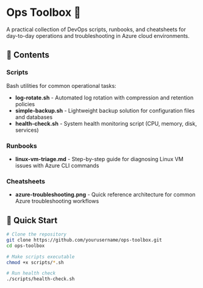 # Ops Toolbox 🔧

A practical collection of DevOps scripts, runbooks, and cheatsheets for day-to-day operations and troubleshooting in Azure cloud environments.

## 📁 Contents

### Scripts
Bash utilities for common operational tasks:

- **log-rotate.sh** - Automated log rotation with compression and retention policies
- **simple-backup.sh** - Lightweight backup solution for configuration files and databases
- **health-check.sh** - System health monitoring script (CPU, memory, disk, services)

### Runbooks
- **linux-vm-triage.md** - Step-by-step guide for diagnosing Linux VM issues with Azure CLI commands

### Cheatsheets
- **azure-troubleshooting.png** - Quick reference architecture for common Azure troubleshooting workflows

## 🚀 Quick Start
```bash
# Clone the repository
git clone https://github.com/yourusername/ops-toolbox.git
cd ops-toolbox

# Make scripts executable
chmod +x scripts/*.sh

# Run health check
./scripts/health-check.sh
